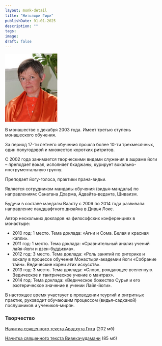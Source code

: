 ```yaml
---
layout: monk-detail
title: "Нитьяшри Гири"
publishDate: 01-01-2025
description: ""
tags:
image:
draft: false
---
```


![](/binaries/am/9904.jpg) 

 В монашестве с декабря 2003 года. Имеет третью ступень монашеского обучения.

 За период 17-ти летнего обучения прошла более 10-ти трехмесячных, один полугодовой и множество коротких ритритов.

  
 С 2002 года занимается творческими видами служения в ашраме йоги – преподает вокал, исполняет бхаджаны, курирует вокально-инструментальную группу.  

 Преподает йогу-голоса, практики прана-видьи.

  
 Является сотрудником мандалы обучения (видья-мандалы) по направлениям: Санатана Дхарма, Адвайта-веданта, Шиваизм.

 Будучи в составе мандалы Ваасту с 2006 по 2014 года развивала направление ландшафтного дизайна в Дивья Локе.

  
 Автор нескольких докладов на философских конференциях в монастыре:

* 2010 год: 1 место. Тема доклада: «Агни и Сома. Белая и красная капли».
* 2011 год: 1 место. Тема доклада: «Сравнительный анализ учений лайя-йоги и дзен-буддизма».
* 2012 год: 3 место. Тема доклада: «Роль занятий по риторике и вокалу в процессе обучения Монастыря-академии йоги «Собрание тайн». Ведические корни этих искусств».
* 2013 год: 3 место. Тема доклада: «Слово, рождающее вселенную. Ведическое и тантрическое учение о мантрах».
* 2014 год: Тема доклада: «Ведическое божество Сурья и его эзотерическое значение в учении Лайя-йоги».

 В настоящее время участвует в проведении теургий и ритритных практик, руководит обучающим процессом (видья-садханой) послушников и учеников-мирян.

### Творчество

[Начитка священного текста Авадхута Гита](http://om.advayta.org/archive/biblioteka/avadhuta%5Fgita%5Fnitya.rar) (202 мб)

[Начитка священного текста Вивекачудамани](http://om.advayta.org/archive/biblioteka/Viveka%5Fchudamani/viveka%5Fchudamani.rar) (85 мб)
  
  
